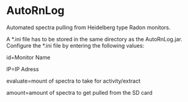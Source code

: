 # AutoRnLog
Automated spectra pulling from Heidelberg type Radon monitors.

A *.ini file has to be stored in the same directory as the AutoRnLog.jar. Configure the *.ini file by entering the following values:

id=Monitor Name

IP=IP Adress

evaluate=mount of spectra to take for activity/extract

amount=amount of spectra to get pulled from the SD card
